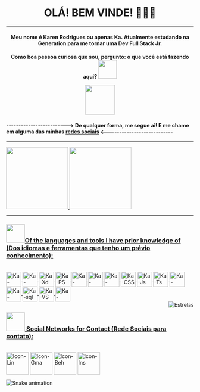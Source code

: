  
<h1 align="center"> OLÁ! BEM VINDE! 👩🏽‍💻</h1>
 

 
 
<!--
**r4skaren/r4skaren** is a ✨ _special_ ✨ repository because its `README.md` (this file) appears on your GitHub profile
--->


<hr size="3">

<h4 align="center"> Meu nome é Karen Rodrigues ou apenas Ka. Atualmente estudando na Generation para me tornar uma Dev Full Stack Jr.</h4>


 <h4 align="center"> Como boa pessoa curiosa que sou, pergunto: o que você está fazendo aqui? <img src="https://c.tenor.com/UHtDixeNbMAAAAAC/ami-fat-cat-fgcat.gif" width="50"</h4>
<p>
 <p align="center">
<img src="https://c.tenor.com/9leKkgZ1lc4AAAAC/ami-fat-cat-fgcat.gif" width="80"/>
  </p>

#### -------------------------> De qualquer forma, me segue ai! E me chame em alguma das minhas [redes sociais](https://github.com/r4skaren#-social-networks-for-contact-rede-sociais-para-contato) <---------------------------

<hr size="3">


<!------------------------------------------------------------------------------------------------------------------------------------------------------------------------------>
 

   <a href="https://github.com/r4skaren">
    <img height="166em" src="https://github-readme-stats.vercel.app/api/top-langs/?username=r4skaren&layout=compact&langs_count=7&theme=dark&title_color=4b7457&border_color=4b7457&bg_color=000000"/> 
    <img height="166em" src="https://github-readme-stats.vercel.app/api?username=r4skaren&show_icons=true&theme=dark&title_color=4b7457&border_color=4b7457&bg_color=000000&include_all_commits=true&count_private=true"/>
   <br>
    <hr size="3">
  
 
<!------------------------------------------------------------------------------------------------------------------------------------------------------------------------------>
  <div style="display: inline_block">
    <h3 align="left"><img src="https://c.tenor.com/rXg-utnCghwAAAAC/ami-fat-cat-fgcat.gif" width="50">Of the languages and tools I have prior knowledge of (Dos idiomas e ferramentas que tenho um prévio conhecimento):</h3>
   <br>
   
  <img align="center" alt="Ka-Figma" height="40" width="40" src="https://img.icons8.com/color/48/000000/figma--v1.png"/>
  <img align="center" alt="Ka-Illustrator" height="40" width="40" src="https://img.icons8.com/color/48/000000/adobe-illustrator--v1.png"/>
  <img align="center" alt="Ka-Xd" height="40" width="40" src="https://img.icons8.com/color/48/000000/adobe-xd--v1.png"/>
  <img align="center" alt="Ka-PS" height="40" width="40" src="https://img.icons8.com/color/48/000000/adobe-photoshop--v1.png"/>
  <img align="center" alt="Ka-Canva" height="40" width="40"src="https://img.icons8.com/doodle/48/000000/canva.png"/>
  <img align="center" alt="Ka-Bootstrap" height="40" width="40" src="https://img.icons8.com/color/48/000000/bootstrap.png">
  <img align="center" alt="Ka-HTML" height="40" width="40" src="https://img.icons8.com/external-justicon-lineal-color-justicon/64/000000/external-html-file-file-type-justicon-lineal-color-justicon.png"/>
  <img align="center" alt="Ka-CSS" height="40" width="40" src="https://img.icons8.com/external-justicon-lineal-color-justicon/64/000000/external-css-file-file-type-justicon-lineal-color-justicon.png"/>
  <img align="center" alt="Ka-Js" height="40" width="40" src="https://img.icons8.com/external-justicon-lineal-color-justicon/64/000000/external-js-file-file-type-justicon-lineal-color-justicon.png"/>
  <img align="center" alt="Ka-Ts" height="40" width="40" src="https://img.icons8.com/color/48/000000/typescript.png"/>
  <img align="center" alt="Ka-Java" height="40" width="40" src="https://img.icons8.com/color/48/000000/java-coffee-cup-logo--v2.png"/>
  <img align="center" alt="Ka-Mysql" height="40" width="40" src="https://img.icons8.com/fluency/48/000000/mysql-logo.png"/>
  <img align="center" alt="Ka-sql" height="40" width="40" src="https://img.icons8.com/external-wanicon-lineal-color-wanicon/64/000000/external-sql-server-big-data-wanicon-lineal-color-wanicon.png"/>
  <img align="center" alt="Ka-VS" height="40" width="40" src="https://img.icons8.com/fluency/48/000000/visual-studio-code-2019.png"/>
  <img align="center" alt="Ka-Spring" height="40" width="40" src="https://img.icons8.com/color/48/000000/spring-logo.png"/>
 <br>
 
<!------------------------------------------------------------------------------------------------------------------------------------------------------------------------------>

  <img align="right" alt="Estrelas" src="https://belezablackpower.files.wordpress.com/2017/02/tumblr_oitwz7a5vn1ue248wo4_400.gif?w=376&h=156">

 
  ##
 
<div> 
<!------------------------------------------------------------------------------------------------------------------------------------------------------------------------------>
 <h3 align="left"><img src="https://c.tenor.com/9KRFEXop-4AAAAAC/ami-fat-cat-fgcat.gif" width="50"> Social Networks for Contact (Rede Sociais para contato):</h3>
 
 <br>
  <a href="https://www.linkedin.com/in/karen-r-o" target="_blank"> <img align="center" alt="Icon-Lin" height="60" width="60" src="https://cdn-icons-png.flaticon.com/512/216/216570.png"target="_blank"></a>
 <a href = "mailto:karenrodrigues20120@gmail.com"><img align="center" alt="Icon-Gma" height="60" width="60" src="https://cdn-icons-png.flaticon.com/512/304/304082.png" target="_blank"></a>
  <a href="https://www.behance.net/r_skaren" target="_blank"> <img align="center" alt="Icon-Beh" height="60" width="60" src="https://cdn-icons-png.flaticon.com/512/216/216558.png"target="_blank"></a>
  <a href="https://instagram.com/r_skaren" target="_blank"><img align="center" alt="Icon-Ins" height="60" width="60" src="https://cdn-icons-png.flaticon.com/512/216/216568.png" target="_blank"></a>

</div>
  
![Snake animation](https://github.com/r4skaren/r4skaren/blob/output/github-contribution-grid-snake.svg)

